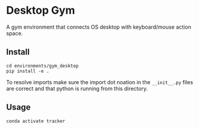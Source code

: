 # Desktop Gym
A gym environment that connects OS desktop with keyboard/mouse action space.

## Install

```
cd environments/gym_desktop
pip install -e .
```

To resolve imports make sure the import dot noation in the `__init__.py` files are correct and that python is running from this directory.

## Usage
```
conda activate tracker
```
